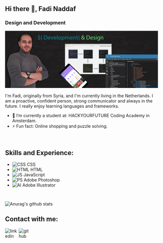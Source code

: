## Hi there 👋, Fadi Naddaf
### Design and Development
![Design and Development](https://github.com/F-Naddaf/F-Naddaf/blob/main/GitHub%20Profile%20banner.jpg)

I'm Fadi, originally from Syria, and I'm currently living in the Netherlands.
I am a proactive, confident person, strong communicator and always in the future.
I really enjoy learning languages and frameworks.
<br />

- 🌱 I’m currently a student at: HACKYOURFUTURE Coding Academy in Amsterdam. 
- ⚡ Fun fact: Online shopping and puzzle solving. 
<br />

## Skills and Experience:
* <img src='https://i.ibb.co/km8MJGM/CSS.png' alt='CSS' height='35'> CSS
* <img src='https://i.ibb.co/qWGVFZ9/HTML.png' alt='HTML' height='35'>  HTML
* <img src='https://i.ibb.co/Ms2GV1p/JS.png' alt='JS' height='35'> JavaScript
* <img src='https://i.ibb.co/TKyFTPz/PS.png' alt='PS' height='35'> Adobe Photoshop
* <img src='https://i.ibb.co/VDD9Bwp/AI.png' alt='AI' height='35'> Adobe Illustrator
<br />

![Anurag's github stats](https://github-readme-stats.vercel.app/api?username=F-Naddaf)
<br />

## Contact with me:
[<img align="left" alt="linkedin" width='45' src="https://i.postimg.cc/44rf3Bmt/linkedin-logo.png">](https://www.linkedin.com/in/fadi-naddaf-a04ba7196/)  [<img align="left" alt="github" width='38' src="https://i.postimg.cc/pXY0xhZh/Git-Hub-logo.png">](https://github.com/F-Naddaf)  

